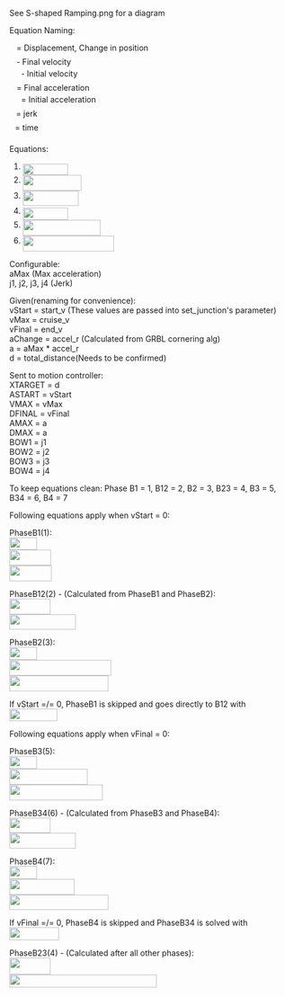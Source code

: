 See S-shaped Ramping.png for a diagram

Equation Naming:

<img src="/tex/2103f85b8b1477f430fc407cad462224.svg?invert_in_darkmode&sanitize=true" align=middle width=8.55596444999999pt height=22.831056599999986pt/> = Displacement, Change in position<br />
<img src="/tex/6c4adbc36120d62b98deef2a20d5d303.svg?invert_in_darkmode&sanitize=true" align=middle width=8.55786029999999pt height=14.15524440000002pt/> - Final velocity<br />
<img src="/tex/ae5d2b8055caea8d4ee5dce2aff72c2c.svg?invert_in_darkmode&sanitize=true" align=middle width=16.77705149999999pt height=21.18721440000001pt/> - Initial velocity<br />
<img src="/tex/44bc9d542a92714cac84e01cbbb7fd61.svg?invert_in_darkmode&sanitize=true" align=middle width=8.68915409999999pt height=14.15524440000002pt/> = Final acceleration<br />
<img src="/tex/bc437d770056a8290a36f089fd92b5a9.svg?invert_in_darkmode&sanitize=true" align=middle width=16.908363449999992pt height=21.18721440000001pt/> = Initial acceleration<br />
<img src="/tex/36b5afebdba34564d884d347484ac0c7.svg?invert_in_darkmode&sanitize=true" align=middle width=7.710416999999989pt height=21.68300969999999pt/> = jerk<br />
<img src="/tex/4f4f4e395762a3af4575de74c019ebb5.svg?invert_in_darkmode&sanitize=true" align=middle width=5.936097749999991pt height=20.221802699999984pt/> = time

Equations:
1) <img src="/tex/b7a667808aa6edbebc41af7a589d43b0.svg?invert_in_darkmode&sanitize=true" align=middle width=80.53444079999998pt height=20.221802699999984pt/>
2) <img src="/tex/720d887aadd7d459717582ba229f23d8.svg?invert_in_darkmode&sanitize=true" align=middle width=104.35796909999999pt height=27.77565449999998pt/>
3) <img src="/tex/ade6d1df67e8b51b1e41bfbe43cebb03.svg?invert_in_darkmode&sanitize=true" align=middle width=99.33775169999998pt height=26.76175259999998pt/>
4) <img src="/tex/720946709182e4072c855fdbe28f4b23.svg?invert_in_darkmode&sanitize=true" align=middle width=80.40810524999999pt height=21.68300969999999pt/>
5) <img src="/tex/e225177103b17f458179108945d4ba11.svg?invert_in_darkmode&sanitize=true" align=middle width=138.69689129999998pt height=27.77565449999998pt/>
6) <img src="/tex/d0a5b4a99ce9c93fccc34eedb975e7c4.svg?invert_in_darkmode&sanitize=true" align=middle width=162.50330909999997pt height=27.77565449999998pt/>

Configurable:<br />
aMax (Max acceleration)<br />
j1, j2, j3, j4 (Jerk)

Given(renaming for convenience):<br />
vStart = start_v (These values are passed into set_junction's parameter)<br />
vMax = cruise_v<br />
vFinal = end_v<br />
aChange = accel_r (Calculated from GRBL cornering alg) <br />
a = aMax * accel_r<br />
d = total_distance(Needs to be confirmed)

Sent to motion controller:<br />
XTARGET = d <br />
ASTART = vStart<br />
VMAX = vMax<br />
DFINAL = vFinal<br />
AMAX = a<br />
DMAX = a<br />
BOW1 = j1<br />
BOW2 = j2<br />
BOW3 = j3<br />
BOW4 = j4

To keep equations clean: Phase B1 = 1, B12 = 2, B2 = 3, B23 = 4, B3 = 5, B34 = 6, B4 = 7

Following equations apply when vStart = 0:

PhaseB1(1):<br />
<img src="/tex/5b809e1e808a17451e0f4e404e69a8a9.svg?invert_in_darkmode&sanitize=true" align=middle width=49.055961899999986pt height=22.853275500000024pt/><br />
<img src="/tex/24bc5f3374e089f650fa2aae406f3dbf.svg?invert_in_darkmode&sanitize=true" align=middle width=74.39042984999999pt height=27.77565449999998pt/><br />
<img src="/tex/9e86a4f95e51fa714c9320b6f21b8513.svg?invert_in_darkmode&sanitize=true" align=middle width=74.9783265pt height=27.77565449999998pt/>

PhaseB12(2) - (Calculated from PhaseB1 and PhaseB2):<br />
<img src="/tex/670209ebf51c450f870bcf7efa0addeb.svg?invert_in_darkmode&sanitize=true" align=middle width=73.45679714999999pt height=27.7259796pt/><br />
<img src="/tex/9661c29a50f3d7c3c988489cc9d79aff.svg?invert_in_darkmode&sanitize=true" align=middle width=118.26786509999998pt height=27.77565449999998pt/>

PhaseB2(3):<br />
<img src="/tex/80dfb8056c2407d31f3e2c653d8a3c2a.svg?invert_in_darkmode&sanitize=true" align=middle width=49.055961899999986pt height=22.853275500000024pt/><br />
<img src="/tex/a2dfd77816b6e4a60d677aabdcda2055.svg?invert_in_darkmode&sanitize=true" align=middle width=180.9542229pt height=27.77565449999998pt/> <br />
<img src="/tex/60d32b523a322b03caadafa84862b94c.svg?invert_in_darkmode&sanitize=true" align=middle width=176.31124169999998pt height=27.77565449999998pt/>

If vStart =/= 0, PhaseB1 is skipped and goes directly to B12 with <img src="/tex/25a24c32caf24a99d3c697cd285cf31a.svg?invert_in_darkmode&sanitize=true" align=middle width=85.27968569999999pt height=22.465723500000017pt/>


Following equations apply when vFinal = 0:

PhaseB3(5):<br />
<img src="/tex/c31c1df65f597f3305016fbcc54653a4.svg?invert_in_darkmode&sanitize=true" align=middle width=49.055961899999986pt height=22.853275500000024pt/><br />
<img src="/tex/a4cf951d5c1b3b355f35180342dc7359.svg?invert_in_darkmode&sanitize=true" align=middle width=138.8633202pt height=27.77565449999998pt/><br />
<img src="/tex/3f4350c40af2e48f32bd8d200503fc61.svg?invert_in_darkmode&sanitize=true" align=middle width=165.54720764999996pt height=27.77565449999998pt/>

PhaseB34(6) - (Calculated from PhaseB3 and PhaseB4):<br />
<img src="/tex/e463a3fe1f5eb78d0dffcd16766f3977.svg?invert_in_darkmode&sanitize=true" align=middle width=73.45679714999999pt height=27.7259796pt/><br />
<img src="/tex/558599a8729fa3548a7e39ee7c40fd54.svg?invert_in_darkmode&sanitize=true" align=middle width=118.26786509999998pt height=27.77565449999998pt/>

PhaseB4(7):<br />
<img src="/tex/e32928b3852db1b64561c37513951975.svg?invert_in_darkmode&sanitize=true" align=middle width=49.055961899999986pt height=22.853275500000024pt/><br />
<img src="/tex/86d3584858020c16acc5371afebf62b3.svg?invert_in_darkmode&sanitize=true" align=middle width=116.48133254999999pt height=27.77565449999998pt/> <br />
<img src="/tex/33c49d1a632b2f53e7796b2cb7b23a7a.svg?invert_in_darkmode&sanitize=true" align=middle width=176.31124169999998pt height=27.77565449999998pt/>

If vFinal =/= 0, PhaseB4 is skipped and PhaseB34 is solved with <img src="/tex/b2fad38132a280ec360d882485304c10.svg?invert_in_darkmode&sanitize=true" align=middle width=88.11952874999999pt height=22.831056599999986pt/>


PhaseB23(4) - (Calculated after all other phases):<br />
<img src="/tex/caa0b3b6e90ec71714197dc855e51734.svg?invert_in_darkmode&sanitize=true" align=middle width=72.54323504999999pt height=29.46111299999998pt/><br />
<img src="/tex/1536e2e59ef13e4a610847a2e254332f.svg?invert_in_darkmode&sanitize=true" align=middle width=261.71179155pt height=22.831056599999986pt/> 